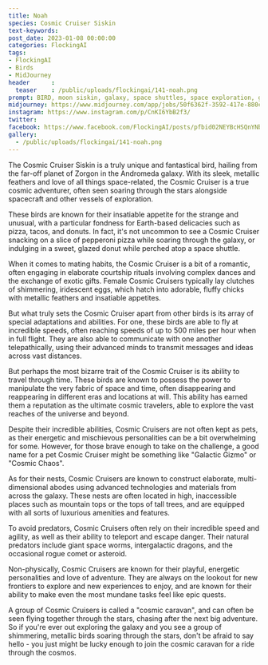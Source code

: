 ```yaml
---
title: Noah
species: Cosmic Cruiser Siskin
text-keywords: 
post_date: 2023-01-08 00:00:00
categories: FlockingAI
tags:
- FlockingAI
- Birds
- MidJourney 
header      :
  teaser    : /public/uploads/flockingai/141-noah.png
prompt: BIRD, moon siskin, galaxy, space shuttles, space exploration, geometrical lines, minimalistic design, vector graphic, gradients, dot art, illustration. Trending on Behance, Style by Baugasm
midjourney: https://www.midjourney.com/app/jobs/50f6362f-3592-417e-880c-8e6c08992c61
instagram: https://www.instagram.com/p/CnKI6YbB2f3/
twitter: 
facebook: https://www.facebook.com/FlockingAI/posts/pfbid02NEYBcHSQnYNbMjCq59zWa4t7B34b3TgTjD5ZtMBNKzPEKNauxScBrtAhvNuWAu1Xl
gallery: 
  - /public/uploads/flockingai/141-noah.png
---
```


The Cosmic Cruiser Siskin is a truly unique and fantastical bird, hailing from the far-off planet of Zorgon in the Andromeda galaxy. With its sleek, metallic feathers and love of all things space-related, the Cosmic Cruiser is a true cosmic adventurer, often seen soaring through the stars alongside spacecraft and other vessels of exploration.

These birds are known for their insatiable appetite for the strange and unusual, with a particular fondness for Earth-based delicacies such as pizza, tacos, and donuts. In fact, it's not uncommon to see a Cosmic Cruiser snacking on a slice of pepperoni pizza while soaring through the galaxy, or indulging in a sweet, glazed donut while perched atop a space shuttle.

When it comes to mating habits, the Cosmic Cruiser is a bit of a romantic, often engaging in elaborate courtship rituals involving complex dances and the exchange of exotic gifts. Female Cosmic Cruisers typically lay clutches of shimmering, iridescent eggs, which hatch into adorable, fluffy chicks with metallic feathers and insatiable appetites.

But what truly sets the Cosmic Cruiser apart from other birds is its array of special adaptations and abilities. For one, these birds are able to fly at incredible speeds, often reaching speeds of up to 500 miles per hour when in full flight. They are also able to communicate with one another telepathically, using their advanced minds to transmit messages and ideas across vast distances.

But perhaps the most bizarre trait of the Cosmic Cruiser is its ability to travel through time. These birds are known to possess the power to manipulate the very fabric of space and time, often disappearing and reappearing in different eras and locations at will. This ability has earned them a reputation as the ultimate cosmic travelers, able to explore the vast reaches of the universe and beyond.

Despite their incredible abilities, Cosmic Cruisers are not often kept as pets, as their energetic and mischievous personalities can be a bit overwhelming for some. However, for those brave enough to take on the challenge, a good name for a pet Cosmic Cruiser might be something like "Galactic Gizmo" or "Cosmic Chaos".

As for their nests, Cosmic Cruisers are known to construct elaborate, multi-dimensional abodes using advanced technologies and materials from across the galaxy. These nests are often located in high, inaccessible places such as mountain tops or the tops of tall trees, and are equipped with all sorts of luxurious amenities and features.

To avoid predators, Cosmic Cruisers often rely on their incredible speed and agility, as well as their ability to teleport and escape danger. Their natural predators include giant space worms, intergalactic dragons, and the occasional rogue comet or asteroid.

Non-physically, Cosmic Cruisers are known for their playful, energetic personalities and love of adventure. They are always on the lookout for new frontiers to explore and new experiences to enjoy, and are known for their ability to make even the most mundane tasks feel like epic quests.

A group of Cosmic Cruisers is called a "cosmic caravan", and can often be seen flying together through the stars, chasing after the next big adventure. So if you're ever out exploring the galaxy and you see a group of shimmering, metallic birds soaring through the stars, don't be afraid to say hello - you just might be lucky enough to join the cosmic caravan for a ride through the cosmos.
